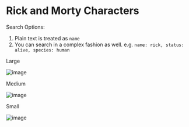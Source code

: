 # Rick and Morty Characters

Search Options:
1. Plain text is treated as `name`
2. You can search in a complex fashion as well. e.g. `name: rick, status: alive, species: human`

Large

![image](https://user-images.githubusercontent.com/2369887/122949909-3dcfea00-d3a6-11eb-83ec-6eaa03807965.png)

Medium

![image](https://user-images.githubusercontent.com/2369887/122949714-1547f000-d3a6-11eb-9e97-2002bf73b208.png)

Small

![image](https://user-images.githubusercontent.com/2369887/122949792-242ea280-d3a6-11eb-8e23-eb768672c45f.png)

